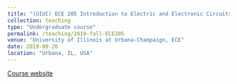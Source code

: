 ```yaml
---
title: "(UIUC) ECE 205 Introduction to Electric and Electronic Circuits"
collection: teaching
type: "Undergraduate course"
permalink: /teaching/2019-fall-ECE205
venue: "University of Illinois at Urbana-Champaign, ECE"
date: 2019-08-26
location: "Urbana, IL, USA"
---
```


[Course website](https://courses.engr.illinois.edu/ece205/fa2019/)